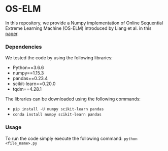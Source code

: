 # OS-ELM

In this repository, we provide a Numpy implementation of Online Sequential Extreme Learning Machine (OS-ELM) introduced by Liang et al. in this [paper](https://ieeexplore.ieee.org/document/4012031/).

### Dependencies
We tested the code by using the following libraries:
  * Python==3.6.6
  * numpy==1.15.3
  * pandas==0.23.4
  * scikit-learn==0.20.0
  * tqdm==4.28.1
  
The libraries can be downloaded using the following commands:
  * `pip install -U numpy scikit-learn pandas`
  * `conda install numpy scikit-learn pandas`


### Usage
To run the code simply execute the following command:
`python <file_name>.py`
